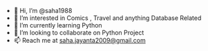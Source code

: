 - 👋 Hi, I’m @saha1988
- 👀 I’m interested in Comics , Travel and anything Database Related
- 🌱 I’m currently learning Python
- 💞️ I’m looking to collaborate on Python Project
- 📫 Reach me at saha.jayanta2009@gmail.com

<!---
saha1988/saha1988 is a ✨ special ✨ repository because its `README.md` (this file) appears on your GitHub profile.
You can click the Preview link to take a look at your changes.
--->
